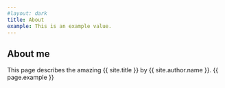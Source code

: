 ```yaml
---
#layout: dark
title: About
example: This is an example value.
---
```


## About me

This page describes the amazing {{ site.title }} by {{ site.author.name }}.
{{ page.example }}
